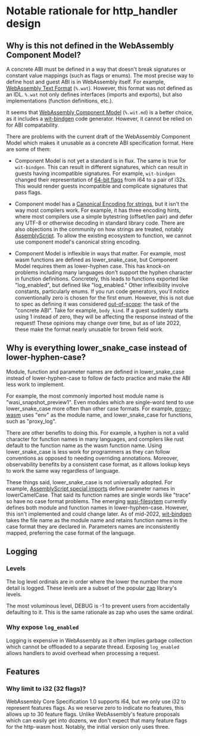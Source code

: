 # Notable rationale for http_handler design

## Why is this not defined in the WebAssembly Component Model?

A concrete ABI must be defined in a way that doesn't break signatures or
constant value mappings (such as flags or enums). The most precise way to
define host and guest ABI is in WebAssembly itself. For example,
[WebAssembly Text Format][1] (`%.wat`). However, this format was not defined
as an IDL. `%.wat` not only defines interfaces (imports and exports), but 
also implementations (function definitions, etc.).

It seems that [WebAssembly Component Model][2] (`%.wit.md`) is a better choice,
as it includes a [wit-bindgen][3] code generator. However, it cannot be relied
on for ABI compatability.

There are problems with the current draft of the WebAssembly Component Model
which makes it unusable as a concrete ABI specification format. Here are some
of them:

* Component Model is not yet a standard is in flux. The same is true for
  `wit-bindgen`. This can result in different signatures, which can result in
  guests having incompatible signatures. For example, `wit-bindgen` changed
  their representation of [64-bit flags][4] from i64 to a pair of i32s. This
  would render guests incompatible and complicate signatures that pass flags.

* Component model has a [Canonical Encoding for strings][5], but it isn't the
  way most compilers work. For example, it has three encoding hints, where most
  compilers use a simple bytestring (offset/len pair) and defer any UTF-8 or
  otherwise decoding in standard library code. There are also objections in the
  community on how strings are treated, notably [AssemblyScript][6]. To allow
  the existing ecosystem to function, we cannot use component model's canonical
  string encoding.

* Component Model is inflexible in ways that matter. For example, most wasm
  functions are defined as lower_snake_case, but Component Model requires them
  as lower-hyphen case. This has knock-on problems including many languages
  don't support the hyphen character in function definitions. Concretely, this
  leads to functions exported like "log_enabled", but defined like
  "log_enabled." Other inflexibility involve constants, particularly enums. If
  you run code generators, you'll notice conventionally zero is chosen for the
  first enum. However, this is not due to spec as defining it was considered
  [out-of-scope][7]: the task of the "concrete ABI". Take for example,
  `body_kind`. If a guest suddenly starts using 1 instead of zero, they will be
  affecting the response instead of the request! These opinions may change over
  time, but as of late 2022, these make the format nearly unusable for brown
  field work.

## Why is everything lower_snake_case instead of lower-hyphen-case?

Module, function and parameter names are defined in lower_snake_case instead
of lower-hyphen-case to follow de facto practice and make the ABI less work to
implement.

For example, the most commonly imported host module name is
"wasi_snapshot_preview1". Even modules which are single-word tend to use
lower_snake_case more often than other case formats. For example,
[proxy-wasm][8] uses "env" as the module name, and lower_snake_case for
functions, such as "proxy_log".

There are other benefits to doing this. For example, a hyphen is not a valid
character for function names in many languages, and compilers like rust default
to the function name as the wasm function name. Using lower_snake_case is less
work for programmers as they can follow conventions as opposed to needing
overriding annotations. Moreover, observability benefits by a consistent case
format, as it allows lookup keys to work the same way regardless of language.

These things said, lower_snake_case is not universally adopted. For example,
[AssemblyScript special imports][9] define parameter names in lowerCamelCase.
That said its function names are single words like "trace" so have no case
format problems. The emerging [wasi-filesytem][10] currently defines both
module and function names in lower-hyphen-case. However, this isn't implemented
and could change later. As of mid-2022, [wit-bindgen][3] takes the file name as
the module name and retains function names in the case format they are declared
in. Parameters names are inconsistently mapped, preferring the case format of
the language.

## Logging

### Levels

The log level ordinals are in order where the lower the number the more detail
is logged. These levels are a subset of the popular [zap][11] library's levels.

The most voluminous level, DEBUG is -1 to prevent users from accidentally
defaulting to it. This is the same rationale as zap who uses the same ordinal.

### Why expose `log_enabled`

Logging is expensive in WebAssembly as it often implies garbage collection
which cannot be offloaded to a separate thread. Exposing `log_enabled` allows
handlers to avoid overhead when processing a request.

## Features

### Why limit to i32 (32 flags)?

WebAssembly Core Specification 1.0 supports i64, but we only use i32 to
represent features flags. As we reserve zero to indicate no features, this
allows up to 30 feature flags. Unlike WebAssembly's feature proposals which can
easily get into dozens, we don't expect that many feature flags for the
http-wasm host. Notably, the initial version only uses three.


[1]: https://www.w3.org/TR/wasm-core-1/#text-format%E2%91%A0
[2]: https://github.com/WebAssembly/component-model
[3]: https://github.com/bytecodealliance/wit-bindgen
[4]: https://github.com/bytecodealliance/wit-bindgen/pull/209
[5]: https://github.com/WebAssembly/component-model/blob/main/design/mvp/CanonicalABI.md
[6]: https://www.assemblyscript.org/standards-objections.html
[7]: https://github.com/WebAssembly/component-model/issues/119
[8]: https://github.com/proxy-wasm/spec
[9]: https://www.assemblyscript.org/concepts.html#special-imports
[10]: https://github.com/WebAssembly/wasi-filesystem
[11]: https://github.com/uber-go/zap
